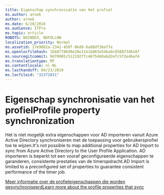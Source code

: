 ```yaml
---
title: Eigenschap synchronisatie van het profiel
ms.author: arnek
author: arnek
ms.date: 6/20/2018
ms.audience: ITPro
ms.topic: article
ROBOTS: NOINDEX, NOFOLLOW
localization_priority: Normal
ms.assetid: 17e9882a-2341-459f-86d8-6ad8df3bef7e
ms.openlocfilehash: 1bb87786d9e28e11b1b883e5dba0c0588f3db18f
ms.sourcegitcommit: 9d78905c512192ffc4675468abd2efc5f2e4baf4
ms.translationtype: MT
ms.contentlocale: nl-NL
ms.lasthandoff: 04/23/2019
ms.locfileid: "32372031"
---
```

# <a name="profile-property-synchronization"></a><span data-ttu-id="a61ce-102">Eigenschap synchronisatie van het profiel</span><span class="sxs-lookup"><span data-stu-id="a61ce-102">Profile property synchronization</span></span>

<span data-ttu-id="a61ce-103">Het is niet mogelijk extra eigenschappen voor AD importeren vanuit Azure Active Directory synchroniseren met de toepassing voor gebruikersprofiel toe te wijzen.</span><span class="sxs-lookup"><span data-stu-id="a61ce-103">It's not possible to map additional properties for AD Import to sync from Azure Active Directory to the User Profile Application.</span></span> <span data-ttu-id="a61ce-104">AD importeren is beperkt tot een vooraf geconfigureerde eigenschappen te garanderen, consistente prestaties van de timeropdracht.</span><span class="sxs-lookup"><span data-stu-id="a61ce-104">AD Import is limited to a preconfigured set of properties to guarantee consistent performance of the timer job.</span></span>
  
[<span data-ttu-id="a61ce-105">Meer informatie over de profieleigenschappen die worden gesynchroniseerd</span><span class="sxs-lookup"><span data-stu-id="a61ce-105">Learn more about the profile properties that sync</span></span>](https://go.microsoft.com/fwlink/?linkid=875671)
  

